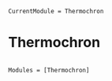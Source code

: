 ```@meta
CurrentModule = Thermochron
```

# Thermochron

```@index
```

```@autodocs
Modules = [Thermochron]
```
